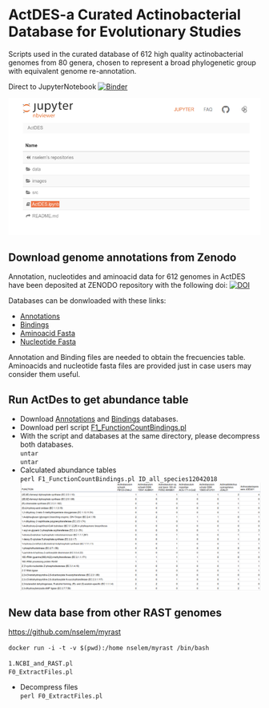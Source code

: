 # ActDES-a Curated Actinobacterial Database for Evolutionary Studies   
Scripts used in the curated database of 612 high quality actinobacterial genomes from 80 genera, chosen to represent a broad phylogenetic group with equivalent genome re-annotation. 

Direct to JupyterNotebook [![Binder](https://mybinder.org/badge_logo.svg)](https://mybinder.org/v2/gh/nselem/ActDES/master)

![imagen](images/ActDESJupyter.png)
  

## Download genome annotations from Zenodo  
Annotation, nucleotides and aminoacid data for 612 genomes in ActDES have been deposited at ZENODO repository with the following doi: [![DOI](https://zenodo.org/badge/DOI/10.5281/zenodo.4081595.svg)](https://doi.org/10.5281/zenodo.4081595)

Databases can be donwloaded with these links:  

- [Annotations](https://zenodo.org/record/4081595/files/annotations.tar.gz?download=1)  
- [Bindings](https://zenodo.org/record/4081595/files/bindings.tar.gz?download=1)  
- [Aminoacid Fasta](https://zenodo.org/record/4081595/files/fasta.tar.gz?download=1   )  
- [Nucleotide Fasta](https://zenodo.org/record/4081595/files/nucleotides.tar.gz?download=1    )  

Annotation and Binding files are needed to obtain the frecuencies table. Aminoacids and nucleotide fasta files are provided just in case users may consider them useful.  

## Run ActDes to get abundance table   
- Download [Annotations](https://zenodo.org/record/4081595/files/annotations.tar.gz?download=1) and [Bindings](https://zenodo.org/record/4081595/files/bindings.tar.gz?download=1) databases.  
- Download perl script [F1_FunctionCountBindings.pl](https://raw.githubusercontent.com/nselem/ActDES/master/src/F1_FunctionCountBindings.pl)  
- With the script and databases at the same directory, please decompress both databases.  
`untar`  
`untar `  
- Calculated abundance tables  
`perl F1_FunctionCountBindings.pl ID_all_species12042018`  
![table](images/FunctionTable.csv.png)

## New data base from other RAST genomes  
https://github.com/nselem/myrast 

`docker run -i -t -v $(pwd):/home nselem/myrast /bin/bash`

`1.NCBI_and_RAST.pl  `  
`F0_ExtractFiles.pl`
- Decompress files  
`perl F0_ExtractFiles.pl`  
